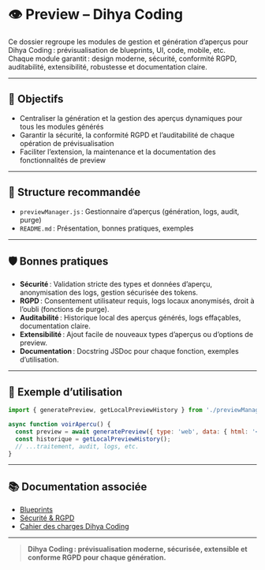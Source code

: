 # 👁️ Preview – Dihya Coding

Ce dossier regroupe les modules de gestion et génération d’aperçus pour Dihya Coding : prévisualisation de blueprints, UI, code, mobile, etc.  
Chaque module garantit : design moderne, sécurité, conformité RGPD, auditabilité, extensibilité, robustesse et documentation claire.

---

## 🚀 Objectifs

- Centraliser la génération et la gestion des aperçus dynamiques pour tous les modules générés
- Garantir la sécurité, la conformité RGPD et l’auditabilité de chaque opération de prévisualisation
- Faciliter l’extension, la maintenance et la documentation des fonctionnalités de preview

---

## 📁 Structure recommandée

- `previewManager.js` : Gestionnaire d’aperçus (génération, logs, audit, purge)
- `README.md` : Présentation, bonnes pratiques, exemples

---

## 🛡️ Bonnes pratiques

- **Sécurité** : Validation stricte des types et données d’aperçu, anonymisation des logs, gestion sécurisée des tokens.
- **RGPD** : Consentement utilisateur requis, logs locaux anonymisés, droit à l’oubli (fonctions de purge).
- **Auditabilité** : Historique local des aperçus générés, logs effaçables, documentation claire.
- **Extensibilité** : Ajout facile de nouveaux types d’aperçus ou d’options de preview.
- **Documentation** : Docstring JSDoc pour chaque fonction, exemples d’utilisation.

---

## 📝 Exemple d’utilisation

```js
import { generatePreview, getLocalPreviewHistory } from './previewManager';

async function voirApercu() {
  const preview = await generatePreview({ type: 'web', data: { html: '<h1>Hello</h1>' } });
  const historique = getLocalPreviewHistory();
  // ...traitement, audit, logs, etc.
}
```

---

## 📚 Documentation associée

- [Blueprints](../blueprints/README.md)
- [Sécurité & RGPD](../docs/security.md)
- [Cahier des charges Dihya Coding](../../../../docs/user_guide/README.md)

---

> **Dihya Coding : prévisualisation moderne, sécurisée, extensible et conforme RGPD pour chaque génération.**